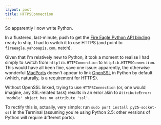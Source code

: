 ```yaml
---
layout: post
title: HTTPSConnection
---
```

So apparently I now write Python.

In a flustered, last-minute, push to get the [Fire Eagle Python API binding][Fire Eagle Python binding] ready to ship, I had to switch it to use HTTPS (and point to `fireeagle.yahooapis.com`, natch).

Given that I'm relatively new to Python, it took a moment to realise I had simply to switch from `httplib.HTTPConnection` to `httplib.HTTPSConnection`. This would have all been fine, save one issue: apparently, the otherwise wonderful [MacPorts][] doesn't appear to link [OpenSSL][OpenSSL] in Python by default (which, naturally, is a requirement for HTTPS).

Without OpenSSL linked, trying to use `HTTPSConnection` (or, one would imagine, any SSL-related task) results in an error akin to `AttributeError: 'module' object has no attribute 'ssl'`.

To rectify this is, actually, very simple: run `sudo port install py25-socket-ssl` in the Terminal (assuming you're using Python 2.5: other versions of Python will require different ports).


[Fire Eagle Python binding]: http://fireeagle.com/developer/
[MacPorts]:                  http://macports.org/
[OpenSSL]:                   http://www.openssl.org/
